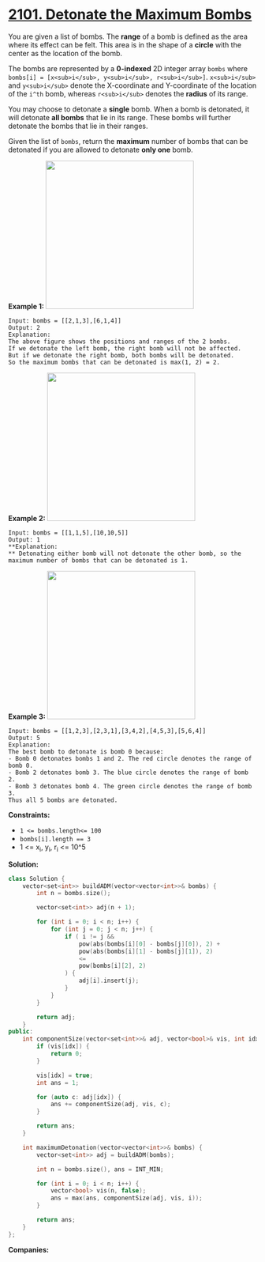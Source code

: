# [2101. Detonate the Maximum Bombs](https://leetcode.com/problems/detonate-the-maximum-bombs/description/)

You are given a list of bombs. The **range**  of a bomb is defined as the area where its effect can be felt. This area is in the shape of a **circle**  with the center as the location of the bomb.

The bombs are represented by a **0-indexed**  2D integer array `bombs` where `bombs[i] = [x<sub>i</sub>, y<sub>i</sub>, r<sub>i</sub>]`. `x<sub>i</sub>` and `y<sub>i</sub>` denote the X-coordinate and Y-coordinate of the location of the `i^th` bomb, whereas `r<sub>i</sub>` denotes the **radius**  of its range.

You may choose to detonate a **single**  bomb. When a bomb is detonated, it will detonate **all bombs**  that lie in its range. These bombs will further detonate the bombs that lie in their ranges.

Given the list of `bombs`, return the **maximum**  number of bombs that can be detonated if you are allowed to detonate **only one**  bomb.

**Example 1:** 
<img alt="" src="https://assets.leetcode.com/uploads/2021/11/06/desmos-eg-3.png" style="width: 300px; height: 300px;">

```
Input: bombs = [[2,1,3],[6,1,4]]
Output: 2
Explanation:
The above figure shows the positions and ranges of the 2 bombs.
If we detonate the left bomb, the right bomb will not be affected.
But if we detonate the right bomb, both bombs will be detonated.
So the maximum bombs that can be detonated is max(1, 2) = 2.
```

**Example 2:** 
<img alt="" src="https://assets.leetcode.com/uploads/2021/11/06/desmos-eg-2.png" style="width: 300px; height: 300px;">

```
Input: bombs = [[1,1,5],[10,10,5]]
Output: 1
**Explanation:
** Detonating either bomb will not detonate the other bomb, so the maximum number of bombs that can be detonated is 1.
```

**Example 3:** 
<img alt="" src="https://assets.leetcode.com/uploads/2021/11/07/desmos-eg1.png" style="width: 300px; height: 300px;">

```
Input: bombs = [[1,2,3],[2,3,1],[3,4,2],[4,5,3],[5,6,4]]
Output: 5
Explanation:
The best bomb to detonate is bomb 0 because:
- Bomb 0 detonates bombs 1 and 2. The red circle denotes the range of bomb 0.
- Bomb 2 detonates bomb 3. The blue circle denotes the range of bomb 2.
- Bomb 3 detonates bomb 4. The green circle denotes the range of bomb 3.
Thus all 5 bombs are detonated.
```

**Constraints:** 

- `1 <= bombs.length<= 100`
- `bombs[i].length == 3`
- 1 <= x<sub>i</sub>, y<sub>i</sub>, r<sub>i</sub> <= 10^5

**Solution:**
```CPP
class Solution {
    vector<set<int>> buildADM(vector<vector<int>>& bombs) {
        int n = bombs.size();

        vector<set<int>> adj(n + 1);

        for (int i = 0; i < n; i++) {
            for (int j = 0; j < n; j++) {
                if ( i != j && 
                    pow(abs(bombs[i][0] - bombs[j][0]), 2) +
                    pow(abs(bombs[i][1] - bombs[j][1]), 2)
                    <= 
                    pow(bombs[i][2], 2)
                ) {
                    adj[i].insert(j);
                }
            }
        }

        return adj;
    }
public:
    int componentSize(vector<set<int>>& adj, vector<bool>& vis, int idx) {
        if (vis[idx]) {
            return 0;
        }

        vis[idx] = true;
        int ans = 1;

        for (auto c: adj[idx]) {
            ans += componentSize(adj, vis, c);
        }

        return ans;
    }

    int maximumDetonation(vector<vector<int>>& bombs) {
        vector<set<int>> adj = buildADM(bombs);

        int n = bombs.size(), ans = INT_MIN;

        for (int i = 0; i < n; i++) {
            vector<bool> vis(n, false);
            ans = max(ans, componentSize(adj, vis, i));
        }

        return ans;
    }
};
```

**Companies:**